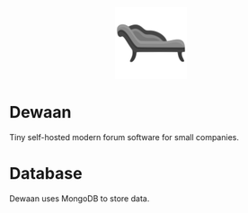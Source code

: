 <p align=center><img src=./icon.svg width=128px /></p>

# Dewaan
Tiny self-hosted modern forum software for small companies.

# Database
Dewaan uses MongoDB to store data.